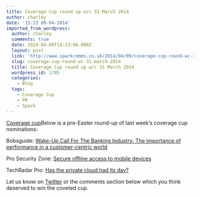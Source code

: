 ```yaml
---
title: Coverage Cup round up w/c 31 March 2014
author: charley
date: '15:23 09-04-2014'
imported_from_wordpress:
  author: charley
  comments: true
  date: 2014-04-09T14:23:06.000Z
  layout: post
  link: 'http://www.sparkcomms.co.uk/2014/04/09/coverage-cup-round-wc-31-march-2014/'
  slug: coverage-cup-round-wc-31-march-2014
  title: Coverage Cup round up w/c 31 March 2014
  wordpress_id: 1785
  categories:
    - Blog
  tags:
    - Coverage Cup
    - PR
    - Spark
---
```


[Coverage cup](Coverage-cup-167x300.jpg)Below is a pre-Easter round-up of last week’s coverage cup nominations:

Bobsguide: [Wake-Up Call For The Banking Industry: The importance of performance in a customer-centric world](http://www.bobsguide.com/guide/news/2014/Mar/28/wake-up-call-for-the-banking-industry-the-importance-of-performance-in-a-customer-centric-world.html)

Pro Security Zone: [Secure offline access to mobile devices](http://www.prosecurityzone.com/News_Detail_Secure_offline_access_to_mobile_devices_21790.asp#axzz2xjyfdlCR)

TechRadar Pro: [Has the private cloud had its day?](http://www.techradar.com/news/software/business-software/networking/has-the-private-cloud-had-its-day--1237404)

Let us know on [Twitter](twitter.com/sparkcomms) or the comments section below which you think deserved to win the coveted cup.
